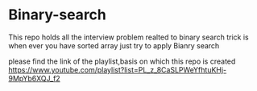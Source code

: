 # Binary-search

This repo holds all the interview problem realted to binary search
trick is when ever you have sorted array just try to apply Bianry search

please find the link of the playlist,basis on which this repo is created
https://www.youtube.com/playlist?list=PL_z_8CaSLPWeYfhtuKHj-9MpYb6XQJ_f2
